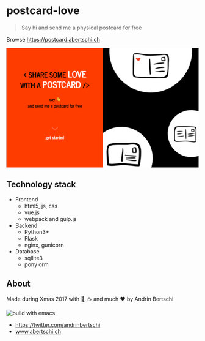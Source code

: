 # postcard-love
> Say hi and send me a physical postcard for free

Browse https://postcard.abertschi.ch  

<img src='./.assets/img1.png' widht=200/>

## Technology stack
- Frontend
  + html5, js, css
  + vue.js
  + webpack and gulp.js
- Backend
  + Python3+
  + Flask
  + nginx, gunicorn
- Database
  + sqllite3
  + pony orm

## About
Made during Xmas 2017 with 🥛, ☕️ and much ❤️ by Andrin Bertschi

![build with emacs](https://img.shields.io/badge/built%20with-emacs-orange.svg)  
- https://twitter.com/andrinbertschi
- www.abertschi.ch
